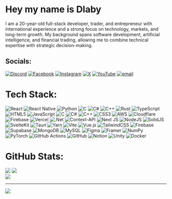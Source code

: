 # Hey my name is Dlaby
I am a 20-year-old full-stack developer, trader, and entrepreneur with international experience and a strong focus on technology, markets, and long-term growth. My background spans software development, artificial intelligence, and financial trading, allowing me to combine technical expertise with strategic decision-making.


## Socials:
[![Discord](https://img.shields.io/badge/Discord-%237289DA.svg?logo=discord&logoColor=white)](https://discord.gg/https://discord.com/users/453924327377600533) [![Facebook](https://img.shields.io/badge/Facebook-%231877F2.svg?logo=Facebook&logoColor=white)](https://facebook.com/dlaby23) [![Instagram](https://img.shields.io/badge/Instagram-%23E4405F.svg?logo=Instagram&logoColor=white)](https://instagram.com/dlaby23) [![X](https://img.shields.io/badge/X-black.svg?logo=X&logoColor=white)](https://x.com/dlaby23) [![YouTube](https://img.shields.io/badge/YouTube-%23FF0000.svg?logo=YouTube&logoColor=white)](https://youtube.com/@OZoT9sKn5h3PHTwSx34-7g) [![email](https://img.shields.io/badge/Email-D14836?logo=gmail&logoColor=white)](mailto:cabaldvalcav@gmail.com) 

# Tech Stack:
![React](https://img.shields.io/badge/react-%2320232a.svg?style=flat&logo=react&logoColor=%2361DAFB) ![React Native](https://img.shields.io/badge/react_native-%2320232a.svg?style=flat&logo=react&logoColor=%2361DAFB) ![Python](https://img.shields.io/badge/python-3670A0?style=flat&logo=python&logoColor=ffdd54) ![C](https://img.shields.io/badge/c-%2300599C.svg?style=flat&logo=c&logoColor=white) ![C#](https://img.shields.io/badge/c%23-%23239120.svg?style=flat&logo=csharp&logoColor=white) ![C++](https://img.shields.io/badge/c++-%2300599C.svg?style=flat&logo=c%2B%2B&logoColor=white) ![Rust](https://img.shields.io/badge/rust-%23000000.svg?style=flat&logo=rust&logoColor=white) ![TypeScript](https://img.shields.io/badge/typescript-%23007ACC.svg?style=flat&logo=typescript&logoColor=white) ![HTML5](https://img.shields.io/badge/html5-%23E34F26.svg?style=flat&logo=html5&logoColor=white) ![JavaScript](https://img.shields.io/badge/javascript-%23323330.svg?style=flat&logo=javascript&logoColor=%23F7DF1E) ![C](https://img.shields.io/badge/c-%2300599C.svg?style=flat&logo=c&logoColor=white) ![C#](https://img.shields.io/badge/c%23-%23239120.svg?style=flat&logo=csharp&logoColor=white) ![C++](https://img.shields.io/badge/c++-%2300599C.svg?style=flat&logo=c%2B%2B&logoColor=white) ![CSS3](https://img.shields.io/badge/css3-%231572B6.svg?style=flat&logo=css3&logoColor=white) ![AWS](https://img.shields.io/badge/AWS-%23FF9900.svg?style=flat&logo=amazon-aws&logoColor=white) ![Cloudflare](https://img.shields.io/badge/Cloudflare-F38020?style=flat&logo=Cloudflare&logoColor=white) ![Firebase](https://img.shields.io/badge/firebase-%23039BE5.svg?style=flat&logo=firebase) ![Vercel](https://img.shields.io/badge/vercel-%23000000.svg?style=flat&logo=vercel&logoColor=white) ![.Net](https://img.shields.io/badge/.NET-5C2D91?style=flat&logo=.net&logoColor=white) ![Context-API](https://img.shields.io/badge/Context--Api-000000?style=flat&logo=react) ![Next JS](https://img.shields.io/badge/Next-black?style=flat&logo=next.js&logoColor=white) ![NodeJS](https://img.shields.io/badge/node.js-6DA55F?style=flat&logo=node.js&logoColor=white) ![SolidJS](https://img.shields.io/badge/SolidJS-2c4f7c?style=flat&logo=solid&logoColor=c8c9cb) ![SvelteKit](https://img.shields.io/badge/sveltekit-%23ff3e00.svg?style=flat&logo=svelte&logoColor=white) ![Tauri](https://img.shields.io/badge/tauri-%2324C8DB.svg?style=flat&logo=tauri&logoColor=%23FFFFFF) ![Yarn](https://img.shields.io/badge/yarn-%232C8EBB.svg?style=flat&logo=yarn&logoColor=white) ![Vite](https://img.shields.io/badge/vite-%23646CFF.svg?style=flat&logo=vite&logoColor=white) ![Vue.js](https://img.shields.io/badge/vue.js-%2335495e.svg?style=flat&logo=vuedotjs&logoColor=%234FC08D) ![TailwindCSS](https://img.shields.io/badge/tailwindcss-%2338B2AC.svg?style=flat&logo=tailwind-css&logoColor=white) ![Firebase](https://img.shields.io/badge/firebase-a08021?style=flat&logo=firebase&logoColor=ffcd34) ![Supabase](https://img.shields.io/badge/Supabase-3ECF8E?style=flat&logo=supabase&logoColor=white) ![MongoDB](https://img.shields.io/badge/MongoDB-%234ea94b.svg?style=flat&logo=mongodb&logoColor=white) ![MySQL](https://img.shields.io/badge/mysql-4479A1.svg?style=flat&logo=mysql&logoColor=white) ![Figma](https://img.shields.io/badge/figma-%23F24E1E.svg?style=flat&logo=figma&logoColor=white) ![Framer](https://img.shields.io/badge/Framer-black?style=flat&logo=framer&logoColor=blue) ![NumPy](https://img.shields.io/badge/numpy-%23013243.svg?style=flat&logo=numpy&logoColor=white) ![PyTorch](https://img.shields.io/badge/PyTorch-%23EE4C2C.svg?style=flat&logo=PyTorch&logoColor=white) ![GitHub Actions](https://img.shields.io/badge/github%20actions-%232671E5.svg?style=flat&logo=githubactions&logoColor=white) ![GitHub](https://img.shields.io/badge/github-%23121011.svg?style=flat&logo=github&logoColor=white) ![Notion](https://img.shields.io/badge/Notion-%23000000.svg?style=flat&logo=notion&logoColor=white) ![Unity](https://img.shields.io/badge/unity-%23000000.svg?style=flat&logo=unity&logoColor=white) ![Docker](https://img.shields.io/badge/docker-%230db7ed.svg?style=flat&logo=docker&logoColor=white)
# GitHub Stats:
![](https://github-readme-stats.vercel.app/api?username=dlaby23&theme=dark&hide_border=false&include_all_commits=true&count_private=true)
![](https://nirzak-streak-stats.vercel.app/?user=dlaby23&theme=dark&hide_border=false)<br/>
![](https://github-readme-stats.vercel.app/api/top-langs/?username=dlaby23&theme=dark&hide_border=false&include_all_commits=true&count_private=true&layout=compact)

---
[![](https://visitcount.itsvg.in/api?id=dlaby23&icon=0&color=0)](https://visitcount.itsvg.in)

<!-- Proudly created with GPRM ( https://gprm.itsvg.in ) -->
